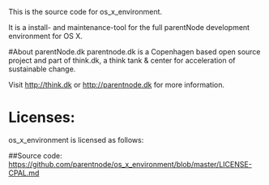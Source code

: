 This is the source code for os_x_environment.

It is a install- and maintenance-tool for the full parentNode development environment for OS X.

#About parentNode.dk
parentnode.dk is a Copenhagen based open source project and part of think.dk, a think tank & center for acceleration of sustainable change. 

Visit http://think.dk or http://parentnode.dk for more information.

# Licenses:
os_x_environment is licensed as follows:

##Source code:
https://github.com/parentnode/os_x_environment/blob/master/LICENSE-CPAL.md
